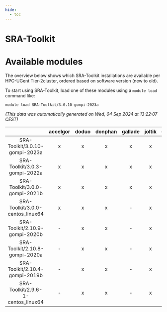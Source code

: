```yaml
---
hide:
  - toc
---
```


SRA-Toolkit
===========

# Available modules


The overview below shows which SRA-Toolkit installations are available per HPC-UGent Tier-2cluster, ordered based on software version (new to old).

To start using SRA-Toolkit, load one of these modules using a `module load` command like:

```shell
module load SRA-Toolkit/3.0.10-gompi-2023a
```

*(This data was automatically generated on Wed, 04 Sep 2024 at 13:22:07 CEST)*  

| |accelgor|doduo|donphan|gallade|joltik|shinx|skitty|
| :---: | :---: | :---: | :---: | :---: | :---: | :---: | :---: |
|SRA-Toolkit/3.0.10-gompi-2023a|x|x|x|x|x|x|x|
|SRA-Toolkit/3.0.3-gompi-2022a|x|x|x|x|x|-|x|
|SRA-Toolkit/3.0.0-gompi-2021b|x|x|x|x|x|-|x|
|SRA-Toolkit/3.0.0-centos_linux64|x|x|x|-|x|-|x|
|SRA-Toolkit/2.10.9-gompi-2020b|-|x|x|-|x|-|x|
|SRA-Toolkit/2.10.8-gompi-2020a|-|x|x|-|x|-|x|
|SRA-Toolkit/2.10.4-gompi-2019b|-|x|x|-|x|-|x|
|SRA-Toolkit/2.9.6-1-centos_linux64|-|x|x|-|x|-|x|
